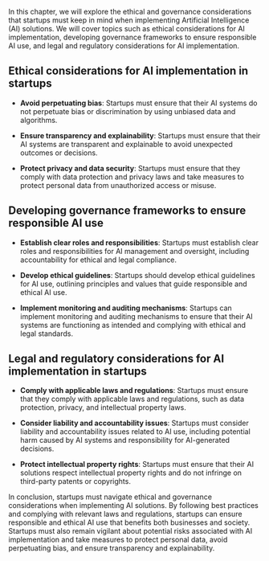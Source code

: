 

In this chapter, we will explore the ethical and governance considerations that startups must keep in mind when implementing Artificial Intelligence (AI) solutions. We will cover topics such as ethical considerations for AI implementation, developing governance frameworks to ensure responsible AI use, and legal and regulatory considerations for AI implementation.

Ethical considerations for AI implementation in startups
--------------------------------------------------------

* **Avoid perpetuating bias**: Startups must ensure that their AI systems do not perpetuate bias or discrimination by using unbiased data and algorithms.

* **Ensure transparency and explainability**: Startups must ensure that their AI systems are transparent and explainable to avoid unexpected outcomes or decisions.

* **Protect privacy and data security**: Startups must ensure that they comply with data protection and privacy laws and take measures to protect personal data from unauthorized access or misuse.

Developing governance frameworks to ensure responsible AI use
-------------------------------------------------------------

* **Establish clear roles and responsibilities**: Startups must establish clear roles and responsibilities for AI management and oversight, including accountability for ethical and legal compliance.

* **Develop ethical guidelines**: Startups should develop ethical guidelines for AI use, outlining principles and values that guide responsible and ethical AI use.

* **Implement monitoring and auditing mechanisms**: Startups can implement monitoring and auditing mechanisms to ensure that their AI systems are functioning as intended and complying with ethical and legal standards.

Legal and regulatory considerations for AI implementation in startups
---------------------------------------------------------------------

* **Comply with applicable laws and regulations**: Startups must ensure that they comply with applicable laws and regulations, such as data protection, privacy, and intellectual property laws.

* **Consider liability and accountability issues**: Startups must consider liability and accountability issues related to AI use, including potential harm caused by AI systems and responsibility for AI-generated decisions.

* **Protect intellectual property rights**: Startups must ensure that their AI solutions respect intellectual property rights and do not infringe on third-party patents or copyrights.

In conclusion, startups must navigate ethical and governance considerations when implementing AI solutions. By following best practices and complying with relevant laws and regulations, startups can ensure responsible and ethical AI use that benefits both businesses and society. Startups must also remain vigilant about potential risks associated with AI implementation and take measures to protect personal data, avoid perpetuating bias, and ensure transparency and explainability.

